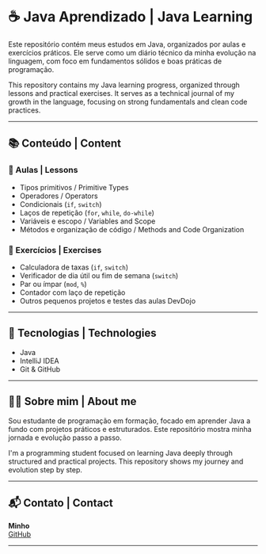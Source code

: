 # ☕ Java Aprendizado | Java Learning

Este repositório contém meus estudos em Java, organizados por aulas e exercícios práticos. Ele serve como um diário técnico da minha evolução na linguagem, com foco em fundamentos sólidos e boas práticas de programação.

This repository contains my Java learning progress, organized through lessons and practical exercises. It serves as a technical journal of my growth in the language, focusing on strong fundamentals and clean code practices.

---

## 📚 Conteúdo | Content

### 📌 Aulas | Lessons
- Tipos primitivos / Primitive Types
- Operadores / Operators
- Condicionais (`if`, `switch`)
- Laços de repetição (`for`, `while`, `do-while`)
- Variáveis e escopo / Variables and Scope
- Métodos e organização de código / Methods and Code Organization

### 🧠 Exercícios | Exercises
- Calculadora de taxas (`if`, `switch`)
- Verificador de dia útil ou fim de semana (`switch`)
- Par ou ímpar (`mod`, `%`)
- Contador com laço de repetição
- Outros pequenos projetos e testes das aulas DevDojo

---

## 🚀 Tecnologias | Technologies
- Java
- IntelliJ IDEA
- Git & GitHub

---

## 👨‍💻 Sobre mim | About me

Sou estudante de programação em formação, focado em aprender Java a fundo com projetos práticos e estruturados. Este repositório mostra minha jornada e evolução passo a passo.

I'm a programming student focused on learning Java deeply through structured and practical projects. This repository shows my journey and evolution step by step.

---

## 📬 Contato | Contact
**Minho**  
[GitHub](https://github.com/drMinho123)

---
